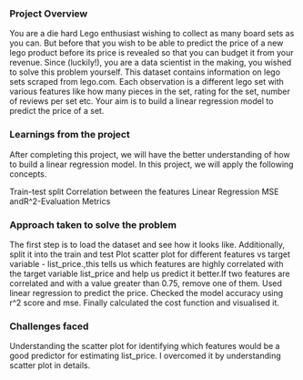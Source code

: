 ### Project Overview

 You are a die hard Lego enthusiast wishing to collect as many board sets as you can. But before that you wish to be able to predict the price of a new lego product before its price is revealed so that you can budget it from your revenue. Since (luckily!), you are a data scientist in the making, you wished to solve this problem yourself. This dataset contains information on lego sets scraped from lego.com. Each observation is a different lego set with various features like how many pieces in the set, rating for the set, number of reviews per set etc. Your aim is to build a linear regression model to predict the price of a set.


### Learnings from the project

 After completing this project, we will have the better understanding of how to build a linear regression model. In this project, we will apply the following concepts.

Train-test split
Correlation between the features
Linear Regression
MSE andR^2-Evaluation Metrics


### Approach taken to solve the problem

 The first step is to load the dataset and see how it looks like. Additionally, split it into the train and test Plot scatter plot for different features vs target variable - list_price.,this tells us which features are highly correlated with the target variable list_price and help us predict it better.If two features are correlated and with a value greater than 0.75, remove one of them. Used linear regression to predict the price. Checked the model accuracy using r^2 score and mse. Finally calculated the cost function and visualised it.


### Challenges faced

 Understanding the scatter plot for identifying which features would be a good predictor for estimating list_price. I overcomed it by understanding scatter plot in details.


